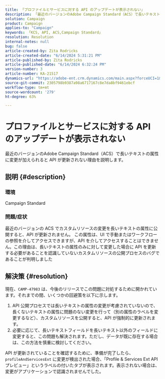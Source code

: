 ```yaml
---
title: 「プロファイルとサービスに対する API のアップデートが表示されない」
description: 「最近のバージョンのAdobe Campaign Standard（ACS）で長いテキストの属性が変更されたときに API が更新されない理由を説明します。」
solution: Campaign
product: Campaign
applies-to: "Campaign"
keywords: 「KCS, API, ACS,Campaign Standard」
resolution: Resolution
internal-notes: null
bug: false
article-created-by: Zita Rodricks
article-created-date: "6/14/2024 5:31:21 PM"
article-published-by: Zita Rodricks
article-published-date: "6/14/2024 6:32:24 PM"
version-number: 3
article-number: KA-21517
dynamics-url: "https://adobe-ent.crm.dynamics.com/main.aspx?forceUCI=1&pagetype=entityrecord&etn=knowledgearticle&id=c1caaae7-732a-ef11-840a-002248084fbb"
source-git-commit: 2305798b9387a98a6717167c8e7da8bf9461ebcf
workflow-type: tm+mt
source-wordcount: '279'
ht-degree: 63%

---
```


# プロファイルとサービスに対する API のアップデートが表示されない


最近のバージョンのAdobe Campaign Standard（ACS）で長いテキストの属性に変更が加えられると API が更新されない理由を説明します。

## 説明 {#description}


### 環境

Campaign Standard

### 問題/症状

最近のバージョンの ACS でカスタムリソースの変更を長いテキストの属性に公開すると、API が更新されません。 この属性は、UI で手動またはワークフローの参照を介してアクセスできますが、API を介してアクセスすることはできません。この理由は、長いテキストの属性のみに対して変更した場合に API を更新する必要があることを認識していないカスタムリソースの公開プロセスのバグであることが判明しました


## 解決策 {#resolution}


現在、`CAMP-47983` は、今後のリリースでこの問題に対処するために開かれています。それまでの間、いくつかの回避策を以下に示します。

1. API 公開プロセスでは長いテキストの属性の変更が考慮されていないので、長くないテキストの属性に問題のない変更を行って（別の属性のラベルを変更するなど）、カスタムリソースを公開すると、API が強制的に更新されます。
2. 必要に応じて、長いテキストフィールドを長いテキスト以外のフィールドに変更すると、この問題も解決されます。ただし、データが既に存在する場合は、この方法を慎重に検討してください。


API が更新されていることを確認するために、準備が完了したら、`profileAndServicesExt` に変更が検出された場合、「Profile &amp; Services Ext API プレビュー」というラベルの付いたタブが表示されます。表示されない場合は、変更がアプリケーションで認識されませんでした。
